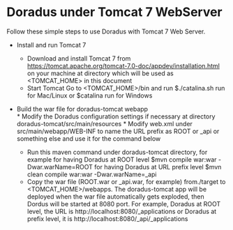 Doradus under Tomcat 7 WebServer
================================

Follow these simple steps to use Doradus with Tomcat 7 Web Server.  

- Install and run Tomcat 7
  	* Download and install Tomcat 7 from https://tomcat.apache.org/tomcat-7.0-doc/appdev/installation.html on your machine at directory which will be used as <TOMCAT_HOME> in this document
 	* Start Tomcat
 	  Go to <TOMCAT_HOME>/bin and run $./catalina.sh run for Mac/Linux or $catalina run for Windows

- Build the war file for doradus-tomcat webapp  
        * Modify the Doradus configuration settings if necessary at directory doradus-tomcat/src/main/resources
        * Modify web.xml under src/main/webapp/WEB-INF to name the URL prefix as ROOT or _api or something else and use it for the command below
  	* Run this maven command under doradus-tomcat directory, for example
            for having Doradus at ROOT level
             $mvn compile war:war -Dwar.warName=ROOT
           for having Doradus at URL prefix level
            $mvn clean compile war:war -Dwar.warName=_api
  	* Copy the war file (ROOT.war or _api.war, for example) from./target to <TOMCAT_HOME>/webapps.
  	 The doradus-tomcat app will be deployed when the war file automatically gets exploded, then Dordus will be started at 8080 port.
           For example, Doradus at ROOT level, the URL is  http://localhost:8080/_applications or
           Doradus at prefix level, it is http://localhost:8080/_api/_applications

  	  
